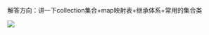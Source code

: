 解答方向：讲一下collection集合+map映射表+继承体系+常用的集合类

![](E:\文档\博文\java\javase\java进阶特性\asset\Snipaste_2022-11-29_00-16-54.png)